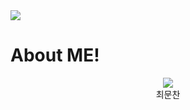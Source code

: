 
<!DOCTYPE html>
<html lang="en">
<body>
    <img src="https://capsule-render.vercel.app/api?type=Slice&color=auto&height=300&section=header&text=Hello!&fontSize=90" />
</body>
</html> 

# About ME!
<!DOCTYPE html>
<html lang="en">
<body>
    <div align="center">
        <img src="https://cdn.discordapp.com/attachments/942420868846460993/1039150706352996352/gd.jpg" />
        <div>최문찬</div>
    </div>
</body>
</html> 

